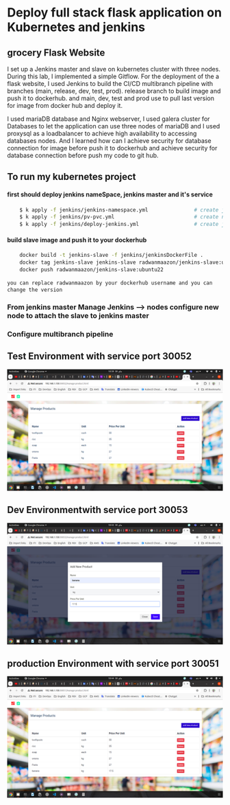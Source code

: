 # Deploy full stack flask application on Kubernetes and jenkins
## grocery Flask Website
I set up a Jenkins master and slave on kubernetes cluster with three nodes. During this lab, I implemented a simple Gitflow. For the deployment of the a flask website, I used Jenkins to build the CI/CD multibranch pipeline with branches (main, release, dev, test, prod).
release branch to build image and push it to dockerhub.
and main, dev, test and prod use to pull last version for image from docker hub and deploy it.

I used mariaDB database and Nginx webserver, I used galera cluster for Databases to let the application can use three nodes of mariaDB and I used proxysql as a loadbalancer to achieve high availability to accessing databases nodes.
And I learned how can I achieve security for database connection for image before push it to dockerhub and achieve security for database connection before push my code to git hub.

## To run my kubernetes project
#### first should deploy jenkins nameSpace, jenkins master and it's service 
``` sh 
    $ k apply -f jenkins/jenkins-namespace.yml               # create jenkins namespace 
    $ k apply -f jenkins/pv-pvc.yml                          # create nfs pv and nfs pvc 
    $ k apply -f jenkins/deploy-jenkins.yml                  # create jenkins master and its service
```
#### build slave image and push it to your dockerhub
``` sh
    docker build -t jenkins-slave -f jenkins/jenkinsDockerFile .  
    docker tag jenkins-slave jenkins-slave radwanmaazon/jenkins-slave:ubuntu22
    docker push radwanmaazon/jenkins-slave:ubuntu22
```
    you can replace radwanmaazon by your dockerhub username and you can change the version

### From jenkins master Manage Jenkins --> nodes configure new node to attach the slave to jenkins master 

### Configure multibranch pipeline

## Test Environment with service port 30052
![testns ](./images/testns.png)
## Dev Environmentwith service port 30053
![devns ](./images/devns.png)
## production Environment with service port 30051
![production ](./images/productionns.png)


